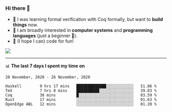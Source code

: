 ### Hi there 👋

- 🤔 I was learning formal verification with Coq formally, but want to **build things** now.
- 😬 I am broadly interested in **computer systems** and **programming languages** (just a beginner 🥺).
- 🤩 (I hope I can) code for fun!

<img src="https://github-readme-stats.vercel.app/api?username=xxchan&show_icons=true&icon_color=0366d6&text_color=24292e&bg_color=ffffff&hide_title=true" />

---

📊 **The last 7 days I spent my time on** 

<!--START_SECTION:waka-->
```text
20 November, 2020 - 26 November, 2020

Haskell        9 hrs 17 mins   █████████████░░░░░░░░░░░░   51.86 % 
TeX            7 hrs 8 mins    ██████████░░░░░░░░░░░░░░░   39.83 % 
Coq            38 mins         █░░░░░░░░░░░░░░░░░░░░░░░░   03.59 % 
Rust           17 mins         ░░░░░░░░░░░░░░░░░░░░░░░░░   01.63 % 
OpenEdge ABL   12 mins         ░░░░░░░░░░░░░░░░░░░░░░░░░   01.20 %
```
<!--END_SECTION:waka-->

<!--
**xxchan/xxchan** is a ✨ _special_ ✨ repository because its `README.md` (this file) appears on your GitHub profile.

Here are some ideas to get you started:

- 🔭 I’m currently working on ...
- 🌱 I’m currently learning ...
- 👯 I’m looking to collaborate on ...
- 🤔 I’m looking for help with ...
- 💬 Ask me about ...
- 📫 How to reach me: ...
- 😄 Pronouns: ...
- ⚡ Fun fact: ...
-->
